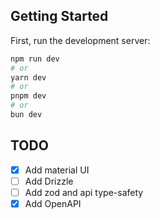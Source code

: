 ## Getting Started

First, run the development server:

```bash
npm run dev
# or
yarn dev
# or
pnpm dev
# or
bun dev
```

## TODO

- [X] Add material UI
- [ ] Add Drizzle
- [ ] Add zod and api type-safety
- [X] Add OpenAPI
